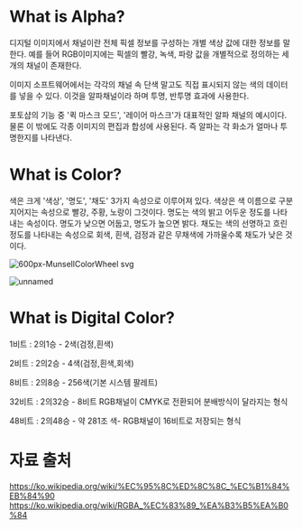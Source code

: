 # What is Alpha?

디지털 이미지에서 채널이란 전체 픽셀 정보를 구성하는 개별 색상 값에 대한 정보를 말한다. 예를 들어 RGB이미지에는 픽셀의 빨강, 녹색, 파랑 값을 개별적으로 정의하는 세 개의 채널이 존재한다.

이미지 소프트웨어에서는 각각의 채널 속 단색 말고도 직접 표시되지 않는 색의 데이터를 넣을 수 있다. 이것을 알파채널이라 하며 투명, 반투명 효과에 사용한다.

포토샵의 기능 중 '퀵 마스크 모드', '레이어 마스크'가 대표적인 알파 채널의 예시이다. 물론 이 밖에도 각종 이미지의 편집과 합성에 사용된다. 즉 알파는 각 화소가 얼마나 투명한지를 나타낸다.

# What is Color?

색은 크게 '색상', '명도', '채도' 3가지 속성으로 이루어져 있다. 색상은 색 이름으로 구분지어지는 속성으로 빨강, 주황, 노랑이 그것이다. 명도는 색의 밝고 어두운 정도를 나타내는 속성이다. 명도가 낮으면 어둡고, 명도가 높으면 밝다. 채도는 색의 선명하고 흐린 정도를 나타내는 속성으로 회색, 흰색, 검정과 같은 무채색에 가까울수록 채도가 낮은 것이다.

![600px-MunsellColorWheel svg](https://user-images.githubusercontent.com/71221618/93717828-3d09ed80-fbb3-11ea-8765-ce09e8fc0ebd.png)

![unnamed](https://user-images.githubusercontent.com/71221618/93717902-9e31c100-fbb3-11ea-9448-951d36be836e.jpg)


# What is Digital Color?


1비트 : 2의1승 - 2색(검정,흰색)

2비트 : 2의2승 - 4색(검정,흰색,회색)

8비트 : 2의8승 - 256색(기본 시스템 팔레트)

32비트 : 2의32승 - 8비트 RGB채널이 CMYK로 전환되어 분배방식이 달라지는 형식

48비트 : 2의48승 - 약 281조 색- RGB채널이 16비트로 저장되는 형식



# 자료 출처

https://ko.wikipedia.org/wiki/%EC%95%8C%ED%8C%8C_%EC%B1%84%EB%84%90
https://ko.wikipedia.org/wiki/RGBA_%EC%83%89_%EA%B3%B5%EA%B0%84
